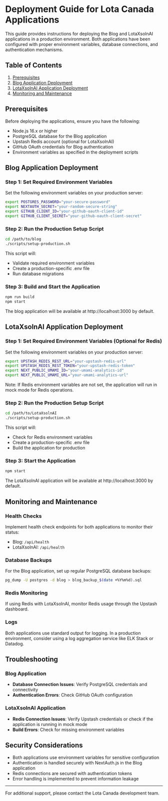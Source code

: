 # Deployment Guide for Lota Canada Applications

This guide provides instructions for deploying the Blog and LotaXsolnAI applications in a production environment. Both applications have been configured with proper environment variables, database connections, and authentication mechanisms.

## Table of Contents

1. [Prerequisites](#prerequisites)
2. [Blog Application Deployment](#blog-application-deployment)
3. [LotaXsolnAI Application Deployment](#lotaxsolnai-application-deployment)
4. [Monitoring and Maintenance](#monitoring-and-maintenance)

## Prerequisites

Before deploying the applications, ensure you have the following:

- Node.js 16.x or higher
- PostgreSQL database for the Blog application
- Upstash Redis account (optional for LotaXsolnAI)
- GitHub OAuth credentials for Blog authentication
- Environment variables as specified in the deployment scripts

## Blog Application Deployment

### Step 1: Set Required Environment Variables

Set the following environment variables on your production server:

```bash
export POSTGRES_PASSWORD="your-secure-password"
export NEXTAUTH_SECRET="your-random-secure-string"
export GITHUB_CLIENT_ID="your-github-oauth-client-id"
export GITHUB_CLIENT_SECRET="your-github-oauth-client-secret"
```

### Step 2: Run the Production Setup Script

```bash
cd /path/to/blog
./scripts/setup-production.sh
```

This script will:
- Validate required environment variables
- Create a production-specific .env file
- Run database migrations

### Step 3: Build and Start the Application

```bash
npm run build
npm start
```

The blog application will be available at http://localhost:3000 by default.

## LotaXsolnAI Application Deployment

### Step 1: Set Required Environment Variables (Optional for Redis)

Set the following environment variables on your production server:

```bash
export UPSTASH_REDIS_REST_URL="your-upstash-redis-url"
export UPSTASH_REDIS_REST_TOKEN="your-upstash-redis-token"
export NEXT_PUBLIC_UMAMI_ID="your-umami-analytics-id"
export NEXT_PUBLIC_UMAMI_URL="your-umami-analytics-url"
```

Note: If Redis environment variables are not set, the application will run in mock mode for Redis operations.

### Step 2: Run the Production Setup Script

```bash
cd /path/to/LotaXsolnAI
./scripts/setup-production.sh
```

This script will:
- Check for Redis environment variables
- Create a production-specific .env file
- Build the application for production

### Step 3: Start the Application

```bash
npm start
```

The LotaXsolnAI application will be available at http://localhost:3000 by default.

## Monitoring and Maintenance

### Health Checks

Implement health check endpoints for both applications to monitor their status:

- Blog: `/api/health`
- LotaXsolnAI: `/api/health`

### Database Backups

For the Blog application, set up regular PostgreSQL database backups:

```bash
pg_dump -U postgres -d blog > blog_backup_$(date +%Y%m%d).sql
```

### Redis Monitoring

If using Redis with LotaXsolnAI, monitor Redis usage through the Upstash dashboard.

### Logs

Both applications use standard output for logging. In a production environment, consider using a log aggregation service like ELK Stack or Datadog.

## Troubleshooting

### Blog Application

- **Database Connection Issues**: Verify PostgreSQL credentials and connectivity
- **Authentication Errors**: Check GitHub OAuth configuration

### LotaXsolnAI Application

- **Redis Connection Issues**: Verify Upstash credentials or check if the application is running in mock mode
- **Build Errors**: Check for missing environment variables

## Security Considerations

- Both applications use environment variables for sensitive configuration
- Authentication is handled securely with NextAuth.js in the Blog application
- Redis connections are secured with authentication tokens
- Error handling is implemented to prevent information leakage

---

For additional support, please contact the Lota Canada development team.
